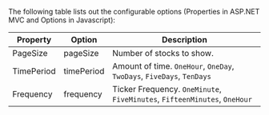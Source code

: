 ﻿The following table lists out the configurable options (Properties in ASP.NET MVC and Options in Javascript):

Property	| Option	  | Description																											
------------|-------------|-------------------------------------------------------------------------------------------
PageSize	| pageSize	  | Number of stocks to show.														
TimePeriod	| timePeriod  | Amount of time. `OneHour`, `OneDay`, `TwoDays`, `FiveDays`, `TenDays`
Frequency	| frequency	  | Ticker Frequency. `OneMinute`, `FiveMinutes`, `FifteenMinutes`, `OneHour`		
